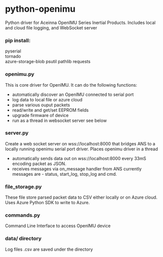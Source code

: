 # python-openimu
Python driver for Aceinna OpenIMU Series Inertial Products.  Includes local and cloud file logging, and WebSocket server

### pip install:
pyserial  
tornado  
azure-storage-blob
psutil
pathlib
requests

### openimu.py
This is core driver for OpenIMU.  It can do the following functions:

- automatically discover an OpenIMU connected to serial port  
- log data to local file or azure cloud 
- parse various ouput packets
- read/write and get/set EEPROM fields
- upgrade firmware of device
- run as a thread in websocket server see below

### server.py
Create a web socket server on wss://localhost:8000 that bridges ANS to a locally running openimu serial port driver.  Places openimu driver in a thread

- automatically sends data out on wss://localhost:8000 every 33mS encoding packet as JSON.  
- receives messages via on_message handler from ANS currently messages are - status, start_log, stop_log and cmd.  


### file_storage.py 

These file store parsed packet data to CSV either locally or on Azure cloud.  Uses Azure Python SDK to write to Azure.  

### commands.py

Command Line Interface to access OpenIMU device

### data/ directory

Log files .csv are saved under the directory


